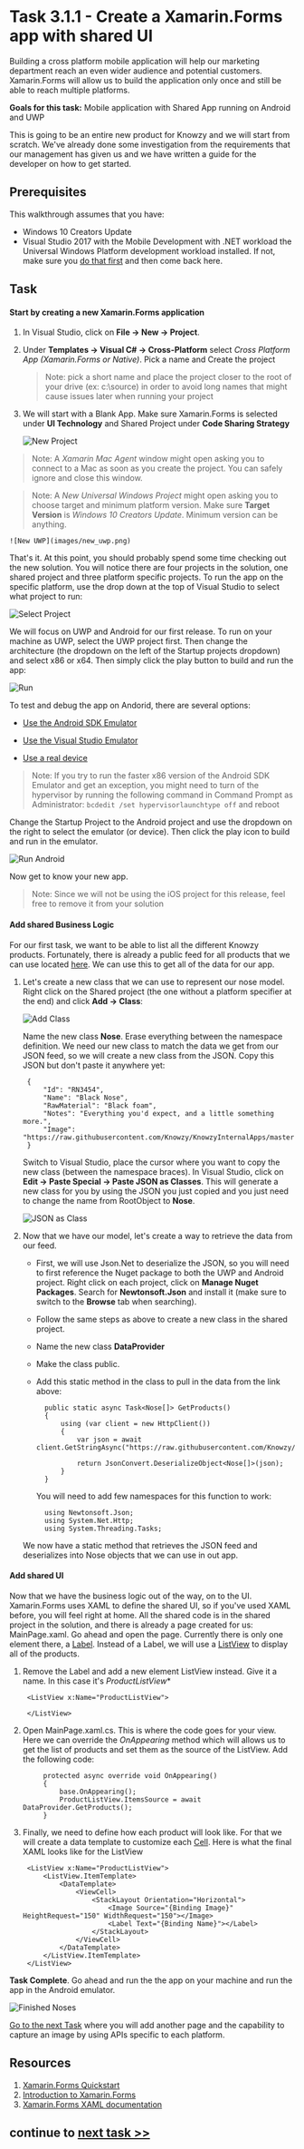 # Task 3.1.1 - Create a Xamarin.Forms app with shared UI

Building a cross platform mobile application will help our marketing department reach an even wider audience and potential customers. Xamarin.Forms will allow us to build the application only once and still be able to reach multiple platforms. 

**Goals for this task:** Mobile application with Shared App running on Android and UWP

This is going to be an entire new product for Knowzy and we will start from scratch. We've already done some investigation from the requirements that our management has given us and we have written a guide for the developer on how to get started.

## Prerequisites 

This walkthrough assumes that you have:
* Windows 10 Creators Update
* Visual Studio 2017 with the Mobile Development with .NET workload the Universal Windows Platform development workload installed. If not, make sure you [do that first](https://docs.microsoft.com/en-us/visualstudio/install/install-visual-studio) and then come back here.

## Task 

#### Start by creating a new Xamarin.Forms application

1. In Visual Studio, click on **File -> New -> Project**. 

2. Under **Templates -> Visual C# -> Cross-Platform** select *Cross Platform App (Xamarin.Forms or Native)*. Pick a name and Create the project
    > Note: pick a short name and place the project closer to the root of your drive (ex: c:\source) in order to avoid long names that might cause issues later when running your project

3. We will start with a Blank App. Make sure Xamarin.Forms is selected under **UI Technology** and Shared Project under **Code Sharing Strategy**

    ![New Project](images/new_project.png)

> Note: A *Xamarin Mac Agent* window might open asking you to connect to a Mac as soon as you create the project. You can safely ignore and close this window.

> Note: A *New Universal Windows Project* might open asking you to choose target and minimum platform version. Make sure **Target Version** is *Windows 10 Creators Update*. Minimum version can be anything.

    ![New UWP](images/new_uwp.png)

That's it. At this point, you should probably spend some time checking out the new solution. You will notice there are four projects in the solution, one shared project and three platform specific projects. To run the app on the specific platform, use the drop down at the top of Visual Studio to select what project to run:

![Select Project](images/select_platform.png)

We will focus on UWP and Android for our first release. To run on your machine as UWP, select the UWP project first. Then change the architecture (the dropdown on the left of the Startup projects dropdown) and select x86 or x64. Then simply click the play button to build and run the app:

![Run](images/run.png)

To test and debug the app on Andorid, there are several options:

* [Use the Android SDK Emulator](https://developer.xamarin.com/guides/android/deployment,_testing,_and_metrics/debug-on-emulator/android-sdk-emulator/)

* [Use the Visual Studio Emulator](https://developer.xamarin.com/guides/android/deployment,_testing,_and_metrics/debug-on-emulator/visual-studio-android-emulator/)

* [Use a real device](https://developer.xamarin.com/guides/android/deployment,_testing,_and_metrics/debug-on-device/)

> Note: If you try to run the faster x86 version of the Android SDK Emulator and get an exception, you might need to turn of the hypervisor by running the following command in Command Prompt as Administrator: ```bcdedit /set hypervisorlaunchtype off``` and reboot

Change the Startup Project to the Android project and use the dropdown on the right to select the emulator (or device). Then click the play icon to build and run in the emulator.

![Run Android](images/run_android.png)

Now get to know your new app.

> Note: Since we will not be using the iOS project for this release, feel free to remove it from your solution

#### Add shared Business Logic

For our first task, we want to be able to list all the different Knowzy products. Fortunately, there is already a public feed for all products that we can use located [here](https://raw.githubusercontent.com/Knowzy/KnowzyInternalApps/master/src/Noses/noses.json). We can use this to get all of the data for our app. 

1. Let's create a new class that we can use to represent our nose model. Right click on the Shared project (the one without a platform specifier at the end) and click **Add -> Class**:

    ![Add Class](images/add_class.png)

    Name the new class **Nose**. Erase everything between the namespace definition. We need our new class to match the data we get from our JSON feed, so we will create a new class from the JSON. Copy this JSON but don't paste it anywhere yet:

        {
            "Id": "RN3454",
            "Name": "Black Nose",
            "RawMaterial": "Black foam",
            "Notes": "Everything you'd expect, and a little something more.",
            "Image": "https://raw.githubusercontent.com/Knowzy/KnowzyInternalApps/master/src/Noses/Frabicnose400x300.jpg"
        }

    Switch to Visual Studio, place the cursor where you want to copy the new class (between the namespace braces). In Visual Studio, click on **Edit -> Paste Special -> Paste JSON as Classes**. This will generate a new class for you by using the JSON you just copied and you just need to change the name from RootObject to **Nose**.

    ![JSON as Class](images/json_as_class.png)

2. Now that we have our model, let's create a way to retrieve the data from our feed. 
    * First, we will use Json.Net to deserialize the JSON, so you will need to first reference the Nuget package to both the UWP and Android project. Right click on each project, click on **Manage Nuget Packages**. Search for **Newtonsoft.Json** and install it (make sure to switch to the **Browse** tab when searching).

    * Follow the same steps as above to create a new class in the shared project. 
    * Name the new class **DataProvider**
    * Make the class public. 
    * Add this static method in the class to pull in the data from the link above:

            public static async Task<Nose[]> GetProducts()
            {
                using (var client = new HttpClient())
                {
                    var json = await client.GetStringAsync("https://raw.githubusercontent.com/Knowzy/KnowzyInternalApps/master/src/Noses/noses.json");

                    return JsonConvert.DeserializeObject<Nose[]>(json);
                }
            }

        You will need to add few namespaces for this function to work:

            using Newtonsoft.Json;
            using System.Net.Http;
            using System.Threading.Tasks;
            
   We now have a static method that retrieves the JSON feed and deserializes into Nose objects that we can use in out app.

#### Add shared UI

Now that we have the business logic out of the way, on to the UI. Xamarin.Forms uses XAML to define the shared UI, so if you've used XAML before, you will feel right at home. All the shared code is in the shared project in the solution, and there is already a page created for us: MainPage.xaml. Go ahead and open the page. Currently there is only one element there, a [Label](https://developer.xamarin.com/guides/xamarin-forms/user-interface/text/label/). Instead of a Label, we will use a [ListView](https://developer.xamarin.com/guides/xamarin-forms/user-interface/listview/) to display all of the products.

1. Remove the Label and add a new element ListView instead. Give it a name. In this case it's *ProductListView**

        <ListView x:Name="ProductListView">

        </ListView>

2. Open MainPage.xaml.cs. This is where the code goes for your view. Here we can override the *OnAppearing* method which will allows us to get the list of products and set them as the source of the ListView. Add the following code:

            protected async override void OnAppearing()
            {
                base.OnAppearing();
                ProductListView.ItemsSource = await DataProvider.GetProducts();
            }

3. Finally, we need to define how each product will look like. For that we will create a data template to customize each [Cell](https://developer.xamarin.com/guides/xamarin-forms/user-interface/listview/customizing-cell-appearance/). Here is what the final XAML looks like for the ListView

        <ListView x:Name="ProductListView">
            <ListView.ItemTemplate>
                <DataTemplate>
                    <ViewCell>
                        <StackLayout Orientation="Horizontal">
                            <Image Source="{Binding Image}" HeightRequest="150" WidthRequest="150"></Image>
                            <Label Text="{Binding Name}"></Label>
                        </StackLayout>
                    </ViewCell>
                </DataTemplate>
            </ListView.ItemTemplate>
        </ListView>

**Task Complete**. Go ahead and run the the app on your machine and run the app in the Android emulator.

![Finished Noses](images/noses_finished.png)

[Go to the next Task](312_Camera.md) where you will add another page and the capability to capture an image by using APIs specific to each platform.

## Resources

1. [Xamarin.Forms Quickstart](https://developer.xamarin.com/guides/xamarin-forms/getting-started/hello-xamarin-forms/quickstart/)
2. [Introduction to Xamarin.Forms](https://developer.xamarin.com/guides/xamarin-forms/getting-started/introduction-to-xamarin-forms/)
3. [Xamarin.Forms XAML documentation](https://developer.xamarin.com/guides/xamarin-forms/xaml/)

## continue to [next task >> ](312_Camera.md)
